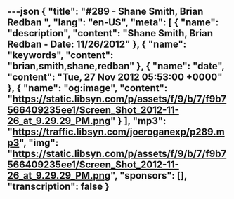 ---json
{
  "title": "#289 - Shane Smith, Brian Redban ",
  "lang": "en-US",
  "meta": [
    {
      "name": "description",
      "content": "Shane Smith, Brian Redban - Date: 11/26/2012"
    },
    {
      "name": "keywords",
      "content": "brian,smith,shane,redban"
    },
    {
      "name": "date",
      "content": "Tue, 27 Nov 2012 05:53:00 +0000"
    },
    {
      "name": "og:image",
      "content": "https://static.libsyn.com/p/assets/f/9/b/7/f9b7566409235ee1/Screen_Shot_2012-11-26_at_9.29.29_PM.png"
    }
  ],
  "mp3": "https://traffic.libsyn.com/joeroganexp/p289.mp3",
  "img": "https://static.libsyn.com/p/assets/f/9/b/7/f9b7566409235ee1/Screen_Shot_2012-11-26_at_9.29.29_PM.png",
  "sponsors": [],
  "transcription": false
}
---
<episode-header />

<timemark seconds="0" />

<transcribe-call-to-action />

<episode-footer />